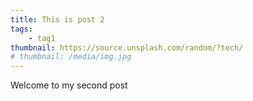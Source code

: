 ```yaml
---
title: This is post 2
tags:
    - tag1
thumbnail: https://source.unsplash.com/random/?tech/
# thumbnail: /media/img.jpg
---
```

Welcome to my second post
